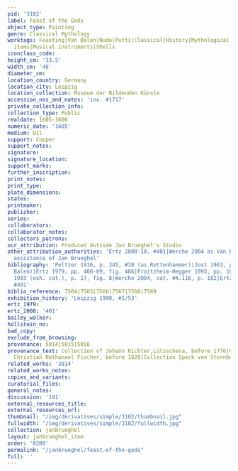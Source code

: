 ```yaml
---
pid: '3102'
label: Feast of the Gods
object_type: Painting
genre: Classical Mythology
worktags: Feasting|Van Balen|Nude|Putti|Classical|History|Mythological|Food|Fruit|Household
  items|Musical instruments|Shells
iconclass_code:
height_cm: '33.5'
width_cm: '46'
diameter_cm:
location_country: Germany
location_city: Leipzig
location_collection: Museum der Bildenden Künste
accession_nos_and_notes: 'inv. #1717'
private_collection_info:
collection_type: Public
realdate: 1605-1606
numeric_date: '1605'
medium: Oil
support: Copper
support_notes:
signature:
signature_location:
support_marks:
further_inscription:
print_notes:
print_type:
plate_dimensions:
states:
printmaker:
publisher:
series:
collaborators:
collaborator_notes:
collectors_patrons:
our_attribution: Produced Outside Jan Brueghel's Studio
other_attribution_authorities: 'Ertz 2008-10, #401|Werche 2004 as Van Balen without
  assistance of Jan Brueghel'
bibliography: 'Peltzer 1916, p. 345, #38 (as Rottenhammer)|Jost 1963, p. 96 (as Van
  Balen)|Ertz 1979, pp. 408-09, fig. 486|Froitzheim-Hegger 1993, pp. 167-60, n. 611|Boston
  1993 (exh. cat.), p. 17, fig. 8|Werche 2004, cat. #A.116, p. 182|Ertz 2008-10, cat.
  #401'
biblio_reference: 7564|7565|7566|7567|7568|7569
exhibition_history: 'Leipzig 1998, #I/53'
ertz_1979:
ertz_2008: '401'
bailey_walker:
hollstein_no:
bad_copy:
exclude_from_browsing:
provenance: 5014|5015|5016
provenance_text: Collection of Johann Richter,Lützschena, before 1776|Collection of
  Christian Nathanael Fischer, before 1820|Collection Speck von Sternburg from 1820
related_works: '3814'
related_works_notes:
copies_and_variants:
curatorial_files:
general_notes:
discussion: '191'
external_resources_title:
external_resources_url:
thumbnail: "/img/derivatives/simple/3102/thumbnail.jpg"
fullwidth: "/img/derivatives/simple/3102/fullwidth.jpg"
collection: janbrueghel
layout: janbrueghel_item
order: '0200'
permalink: "/janbrueghel/feast-of-the-gods"
full: ''
---
```

